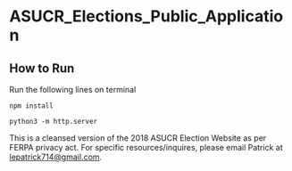 # ASUCR_Elections_Public_Application

## How to Run
Run the following lines on terminal
```
npm install

python3 -m http.server 
```

This is a cleansed version of the 2018 ASUCR Election Website as per FERPA privacy act. For specific resources/inquires, please email Patrick at lepatrick714@gmail.com.